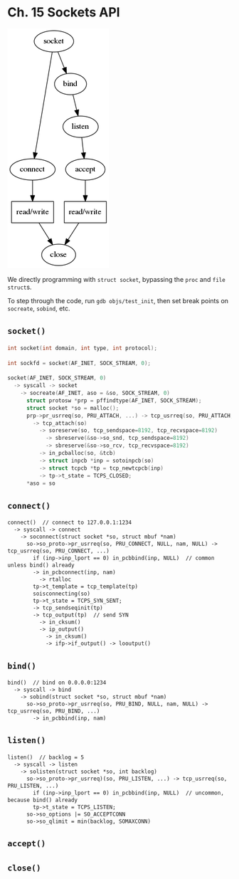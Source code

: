 # Ch. 15 Sockets API

![sockets](sockets.png)


We directly programming with `struct socket`, bypassing the `proc` and `file` `struct`s.

To step through the code, run `gdb objs/test_init`, then set break points on `socreate`, `sobind`, etc.

## `socket()`

```c
int socket(int domain, int type, int protocol);

int sockfd = socket(AF_INET, SOCK_STREAM, 0);

socket(AF_INET, SOCK_STREAM, 0)
  -> syscall -> socket
    -> socreate(AF_INET, aso = &so, SOCK_STREAM, 0)
      struct protosw *prp = pffindtype(AF_INET, SOCK_STREAM);
      struct socket *so = malloc();
      prp->pr_usrreq(so, PRU_ATTACH, ...) -> tcp_usrreq(so, PRU_ATTACH, ...)
        -> tcp_attach(so)
          -> soreserve(so, tcp_sendspace=8192, tcp_recvspace=8192)
            -> sbreserve(&so->so_snd, tcp_sendspace=8192)
            -> sbreserve(&so->so_rcv, tcp_recvspace=8192)
          -> in_pcballoc(so, &tcb)
          -> struct inpcb *inp = sotoinpcb(so)
          -> struct tcpcb *tp = tcp_newtcpcb(inp)
          -> tp->t_state = TCPS_CLOSED;
      *aso = so
```

## `connect()`
```
connect()  // connect to 127.0.0.1:1234
  -> syscall -> connect
    -> soconnect(struct socket *so, struct mbuf *nam)
      so->so_proto->pr_usrreq(so, PRU_CONNECT, NULL, nam, NULL) -> tcp_usrreq(so, PRU_CONNECT, ...)
        if (inp->inp_lport == 0) in_pcbbind(inp, NULL)  // common unless bind() already
        -> in_pcbconnect(inp, nam)
          -> rtalloc
        tp->t_template = tcp_template(tp)
        soisconnecting(so)
        tp->t_state = TCPS_SYN_SENT;
        -> tcp_sendseqinit(tp)
        -> tcp_output(tp)  // send SYN
          -> in_cksum()
          -> ip_output()
            -> in_cksum()
            -> ifp->if_output() -> looutput()
```

## `bind()`

```
bind()  // bind on 0.0.0.0:1234
  -> syscall -> bind
    -> sobind(struct socket *so, struct mbuf *nam)
      so->so_proto->pr_usrreq(so, PRU_BIND, NULL, nam, NULL) -> tcp_usrreq(so, PRU_BIND, ...)
        -> in_pcbbind(inp, nam)
```

## `listen()`

```
listen()  // backlog = 5
  -> syscall -> listen
    -> solisten(struct socket *so, int backlog)
      so->so_proto->pr_usrreq)(so, PRU_LISTEN, ...) -> tcp_usrreq(so, PRU_LISTEN, ...)
        if (inp->inp_lport == 0) in_pcbbind(inp, NULL)  // uncommon, because bind() already
        tp->t_state = TCPS_LISTEN;
      so->so_options |= SO_ACCEPTCONN
      so->so_qlimit = min(backlog, SOMAXCONN)
```

## `accept()`

## `close()`

